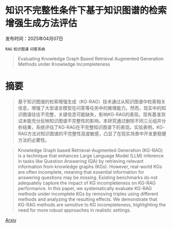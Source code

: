 # 知识不完整性条件下基于知识图谱的检索增强生成方法评估

发布时间：2025年04月07日

`RAG` `知识图谱` `问答系统`

> Evaluating Knowledge Graph Based Retrieval Augmented Generation Methods under Knowledge Incompleteness

# 摘要

> 基于知识图谱的检索增强生成（KG-RAG）技术通过从知识图谱中检索相关信息，增强了大型语言模型在问答等任务中的推理能力。然而，现实中的知识图谱往往不完整，关键信息可能缺失，影响KG-RAG的表现。现有基准测试未能充分反映知识图谱不完整性的影响。本研究通过删除不同三元组并分析结果，系统评估了KG-RAG在不完整知识图谱下的表现。实验表明，KG-RAG方法对知识图谱的不完整性高度敏感，凸显了在现实场景中开发更稳健方法的必要性。

> Knowledge Graph based Retrieval-Augmented Generation (KG-RAG) is a technique that enhances Large Language Model (LLM) inference in tasks like Question Answering (QA) by retrieving relevant information from knowledge graphs (KGs). However, real-world KGs are often incomplete, meaning that essential information for answering questions may be missing. Existing benchmarks do not adequately capture the impact of KG incompleteness on KG-RAG performance. In this paper, we systematically evaluate KG-RAG methods under incomplete KGs by removing triples using different methods and analyzing the resulting effects. We demonstrate that KG-RAG methods are sensitive to KG incompleteness, highlighting the need for more robust approaches in realistic settings.

[Arxiv](https://arxiv.org/abs/2504.05163)